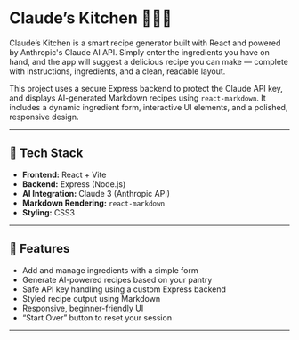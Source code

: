 # Claude’s Kitchen 🧑‍🍳✨

Claude’s Kitchen is a smart recipe generator built with React and powered by Anthropic's Claude AI API. Simply enter the ingredients you have on hand, and the app will suggest a delicious recipe you can make — complete with instructions, ingredients, and a clean, readable layout.

This project uses a secure Express backend to protect the Claude API key, and displays AI-generated Markdown recipes using `react-markdown`. It includes a dynamic ingredient form, interactive UI elements, and a polished, responsive design.

---

## 🔧 Tech Stack

- **Frontend:** React + Vite  
- **Backend:** Express (Node.js)  
- **AI Integration:** Claude 3 (Anthropic API)  
- **Markdown Rendering:** `react-markdown`  
- **Styling:** CSS3

---

## 🚀 Features

- Add and manage ingredients with a simple form  
- Generate AI-powered recipes based on your pantry  
- Safe API key handling using a custom Express backend  
- Styled recipe output using Markdown  
- Responsive, beginner-friendly UI  
- “Start Over” button to reset your session  

---